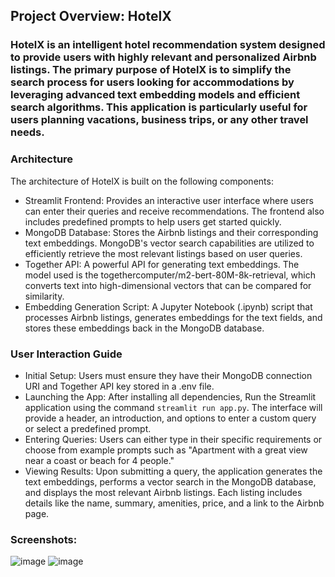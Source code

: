 ## Project Overview: HotelX

### HotelX is an intelligent hotel recommendation system designed to provide users with highly relevant and personalized Airbnb listings. The primary purpose of HotelX is to simplify the search process for users looking for accommodations by leveraging advanced text embedding models and efficient search algorithms. This application is particularly useful for users planning vacations, business trips, or any other travel needs.

### Architecture
The architecture of HotelX is built on the following components:
- Streamlit Frontend: Provides an interactive user interface where users can enter their queries and receive recommendations. The frontend also includes predefined prompts to help users get started quickly.
- MongoDB Database: Stores the Airbnb listings and their corresponding text embeddings. MongoDB's vector search capabilities are utilized to efficiently retrieve the most relevant listings based on user queries.
- Together API: A powerful API for generating text embeddings. The model used is the togethercomputer/m2-bert-80M-8k-retrieval, which converts text into high-dimensional vectors that can be compared for similarity.
- Embedding Generation Script: A Jupyter Notebook (.ipynb) script that processes Airbnb listings, generates embeddings for the text fields, and stores these embeddings back in the MongoDB database.

### User Interaction Guide
- Initial Setup: Users must ensure they have their MongoDB connection URI and Together API key stored in a .env file.
- Launching the App: After installing all dependencies, Run the Streamlit application using the command `streamlit run app.py`. The interface will provide a header, an introduction, and options to enter a custom query or select a predefined prompt.
- Entering Queries: Users can either type in their specific requirements or choose from example prompts such as "Apartment with a great view near a coast or beach for 4 people."
- Viewing Results: Upon submitting a query, the application generates the text embeddings, performs a vector search in the MongoDB database, and displays the most relevant Airbnb listings. Each listing includes details like the name, summary, amenities, price, and a link to the Airbnb page.

### Screenshots:
![image](https://github.com/jaysheth777/HotelX/assets/131223228/3e856e31-564c-4498-a8ac-4d5ee5628878)
![image](https://github.com/jaysheth777/HotelX/assets/131223228/b875e13d-bcfd-4fc0-b8a9-d8e060c34202)
